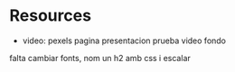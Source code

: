 # Resources
- video: pexels
pagina presentacion prueba video fondo

falta cambiar fonts, nom un h2 amb css i escalar